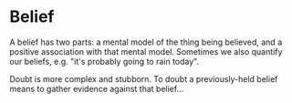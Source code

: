 # Belief

A belief has two parts: a mental model of the thing being believed, and a positive association with that mental model. Sometimes we also quantify our beliefs, e.g. "it's probably going to rain today".

Doubt is more complex and stubborn. To doubt a previously-held belief means to gather evidence against that belief...

